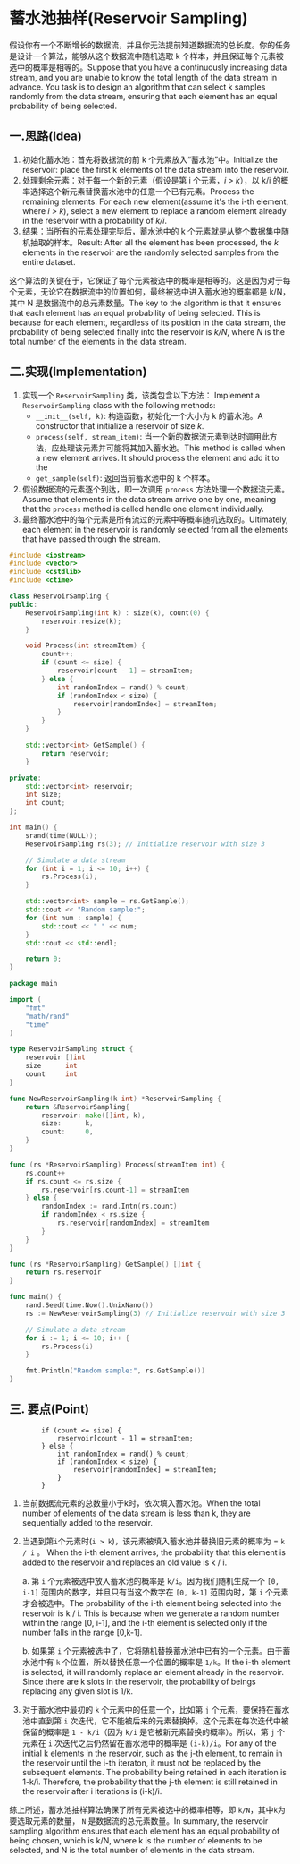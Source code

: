 # 蓄水池抽样(Reservoir Sampling)

假设你有一个不断增长的数据流，并且你无法提前知道数据流的总长度。你的任务是设计一个算法，能够从这个数据流中随机选取 k 个样本，并且保证每个元素被选中的概率是相等的。Suppose that you have a continuously increasing data stream, and you are unable to know the total length of the data stream in advance. You task  is to design an algorithm that can select k samples  randomly from the data stream, ensuring that each element has an equal probability of being selected.



## 一.思路(Idea)

1. 初始化蓄水池：首先将数据流的前 k 个元素放入“蓄水池”中。Initialize the reservoir: place the first k elements of the data stream into the reservoir.
2. 处理剩余元素：对于每一个新的元素（假设是第 i 个元素，*i > k*），以 k/i 的概率选择这个新元素替换蓄水池中的任意一个已有元素。Process the remaining elements: For each new element(assume it's the i-th element, where *i > k*), select a new element to replace a random element already in the reservoir with a probability of *k/i*.
3. 结果：当所有的元素处理完毕后，蓄水池中的 k 个元素就是从整个数据集中随机抽取的样本。Result: After all the element has been processed, the *k* elements in the reservoir are the randomly selected samples from the entire dataset.

这个算法的关键在于，它保证了每个元素被选中的概率是相等的。这是因为对于每个元素，无论它在数据流中的位置如何，最终被选中进入蓄水池的概率都是 k/N，其中 N 是数据流中的总元素数量。The key to the algorithm is that it ensures that each element has an equal probability of being selected. This is because for each element, regardless of its position in the data stream, the probability of being selected finally into the reservoir is *k/N*, where *N* is the total number of the elements in the data stream. 



## 二.实现(Implementation)

1. 实现一个 `ReservoirSampling` 类，该类包含以下方法： Implement a `ReservoirSampling` class with the following methods:
   - `__init__(self, k)`: 构造函数，初始化一个大小为 k 的蓄水池。A constructor that initialize a reservoir of size *k*.
   - `process(self, stream_item)`: 当一个新的数据流元素到达时调用此方法，应处理该元素并可能将其加入蓄水池。This method is called when a new element arrives. It should process the element and add it to the 
   - `get_sample(self)`: 返回当前蓄水池中的 k 个样本。
2. 假设数据流的元素逐个到达，即一次调用 `process` 方法处理一个数据流元素。 Assume that elements in the data stream arrive one by one, meaning that the `process` method is called handle one element individually.
3. 最终蓄水池中的每个元素是所有流过的元素中等概率随机选取的。Ultimately, each element in the reservoir is randomly selected from all the elements that have passed through the stream.

```c++
#include <iostream>
#include <vector>
#include <cstdlib>
#include <ctime>

class ReservoirSampling {
public:
    ReservoirSampling(int k) : size(k), count(0) {
        reservoir.resize(k);
    }

    void Process(int streamItem) {
        count++;
        if (count <= size) {
            reservoir[count - 1] = streamItem;
        } else {
            int randomIndex = rand() % count;
            if (randomIndex < size) {
                reservoir[randomIndex] = streamItem;
            }
        }
    }

    std::vector<int> GetSample() {
        return reservoir;
    }

private:
    std::vector<int> reservoir;
    int size;
    int count;
};

int main() {
    srand(time(NULL));
    ReservoirSampling rs(3); // Initialize reservoir with size 3

    // Simulate a data stream
    for (int i = 1; i <= 10; i++) {
        rs.Process(i);
    }

    std::vector<int> sample = rs.GetSample();
    std::cout << "Random sample:";
    for (int num : sample) {
        std::cout << " " << num;
    }
    std::cout << std::endl;

    return 0;
}
```



```go
package main

import (
    "fmt"
    "math/rand"
    "time"
)

type ReservoirSampling struct {
    reservoir []int
    size      int
    count     int
}

func NewReservoirSampling(k int) *ReservoirSampling {
    return &ReservoirSampling{
        reservoir: make([]int, k),
        size:      k,
        count:     0,
    }
}

func (rs *ReservoirSampling) Process(streamItem int) {
    rs.count++
    if rs.count <= rs.size {
        rs.reservoir[rs.count-1] = streamItem
    } else {
        randomIndex := rand.Intn(rs.count)
        if randomIndex < rs.size {
            rs.reservoir[randomIndex] = streamItem
        }
    }
}

func (rs *ReservoirSampling) GetSample() []int {
    return rs.reservoir
}

func main() {
    rand.Seed(time.Now().UnixNano())
    rs := NewReservoirSampling(3) // Initialize reservoir with size 3

    // Simulate a data stream
    for i := 1; i <= 10; i++ {
        rs.Process(i)
    }

    fmt.Println("Random sample:", rs.GetSample())
}
```

## 三. 要点(Point)

```
		if (count <= size) {
            reservoir[count - 1] = streamItem;
        } else {
            int randomIndex = rand() % count;
            if (randomIndex < size) {
                reservoir[randomIndex] = streamItem;
            }
        }
```

1. 当前数据流元素的总数量小于k时，依次填入蓄水池。When the total number of elements of the data stream is less than k, they are sequentially added to the reservoir.

2. 当遇到第`i`个元素时(`i > k`)，该元素被填入蓄水池并替换旧元素的概率为 = `k / i` 。 When the i-th element arrives, the probability that this element is added to the reservoir and replaces an old value is k / i.

   a. 第 `i` 个元素被选中放入蓄水池的概率是 `k/i`。因为我们随机生成一个 `[0, i-1]` 范围内的数字，并且只有当这个数字在 `[0, k-1]` 范围内时，第 `i` 个元素才会被选中。The probability of the i-th element being selected into the reservoir is k / i. This is because when we generate a random number within the range [0, i-1], and the i-th element is selected only if the number falls in the range [0,k-1].  

   b. 如果第 `i` 个元素被选中了，它将随机替换蓄水池中已有的一个元素。由于蓄水池中有 `k` 个位置，所以替换任意一个位置的概率是 `1/k`。If the i-th element is selected, it will randomly replace an element already in the reservoir. Since there are k slots in the reservoir, the probability of beings replacing any given slot is 1/k.

3. 对于蓄水池中最初的 `k` 个元素中的任意一个，比如第 `j` 个元素，要保持在蓄水池中直到第 `i` 次迭代，它不能被后来的元素替换掉。这个元素在每次迭代中被保留的概率是 `1 - k/i`（因为 `k/i` 是它被新元素替换的概率）。所以，第 `j` 个元素在 `i` 次迭代之后仍然留在蓄水池中的概率是 `(i-k)/i`。For any of the initial k elements in the  reservoir, such as the j-th element, to remain in the reservoir until the i-th iteraton,  it must not be replaced by the subsequent elements. The probability being  retained in each iteration is 1-k/i. Therefore, the probability that the j-th element is still retained in the reservoir after i iterations is (i-k)/i. 

综上所述，蓄水池抽样算法确保了所有元素被选中的概率相等，即 `k/N`，其中`k`为要选取元素的数量， `N` 是数据流的总元素数量。In summary, the reservoir sampling algorithm ensures that each element has an equal probability of being chosen, which is k/N, where k is the number of elements to be selected, and N is the total number of elements in the data stream.

